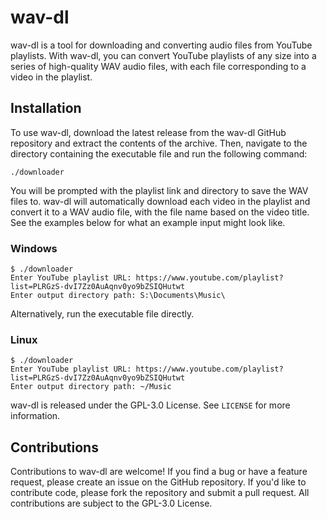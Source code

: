 
# wav-dl

wav-dl is a tool for downloading and converting audio files from YouTube playlists. With wav-dl, you can convert YouTube playlists of any size into a series of high-quality WAV audio files, with each file corresponding to a video in the playlist.

## Installation

To use wav-dl, download the latest release from the wav-dl GitHub repository and extract the contents of the archive. Then, navigate to the directory containing the executable file and run the following command:

`./downloader` 

You will be prompted with the playlist link and directory to save the WAV files to. wav-dl will automatically download each video in the playlist and convert it to a WAV audio file, with the file name based on the video title. See the examples below for what an example input might look like.

### Windows
```
$ ./downloader
Enter YouTube playlist URL: https://www.youtube.com/playlist?list=PLRGzS-dvI7Zz0AuAqnv0yo9bZSIQHutwt
Enter output directory path: S:\Documents\Music\
```
Alternatively, run the executable file directly.

### Linux
```
$ ./downloader
Enter YouTube playlist URL: https://www.youtube.com/playlist?list=PLRGzS-dvI7Zz0AuAqnv0yo9bZSIQHutwt
Enter output directory path: ~/Music
```

wav-dl is released under the GPL-3.0 License. See `LICENSE` for more information.

## Contributions

Contributions to wav-dl are welcome! If you find a bug or have a feature request, please create an issue on the GitHub repository. If you'd like to contribute code, please fork the repository and submit a pull request. All contributions are subject to the GPL-3.0 License.
